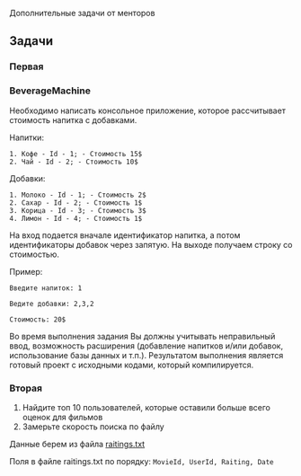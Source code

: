Дополнительные задачи от менторов

## Задачи

### Первая
### BeverageMachine

Необходимо написать консольное приложение, которое рассчитывает стоимость напитка с добавками.

Напитки:
```
1. Кофе - Id - 1; - Стоимость 15$
2. Чай - Id - 2; - Стоимость 10$
```

Добавки:
```
1. Молоко - Id - 1; - Стоимость 2$
2. Сахар - Id - 2; - Стоимость 1$
3. Корица - Id - 3; - Стоимость 3$
4. Лимон - Id - 4; - Стоимость 1$
```

На вход подается вначале идентификатор напитка, а потом идентификаторы добавок через запятую.
На выходе получаем строку со стоимостью.

Пример:
```
Введите напиток: 1

Ведите добавки: 2,3,2

Стоимость: 20$
```

Во время выполнения задания Вы должны учитывать неправильный ввод, возможность расширения (добавление напитков и/или добавок, использование базы данных и т.п.).
Результатом выполнения является готовый проект c исходными кодами, который компилируется.

### Вторая 

1. Найдите топ 10 пользователей, которые оставили больше всего оценок для фильмов
2. Замерьте скорость поиска по файлу

Данные берем из файла [raitings.txt](https://drive.google.com/file/d/1fcMPjqJhh3cOnnwKjoQkAvBpGShq6c0C/view?usp=sharing "download")

Поля в файле raitings.txt по порядку: ```MovieId, UserId, Raiting, Date```
